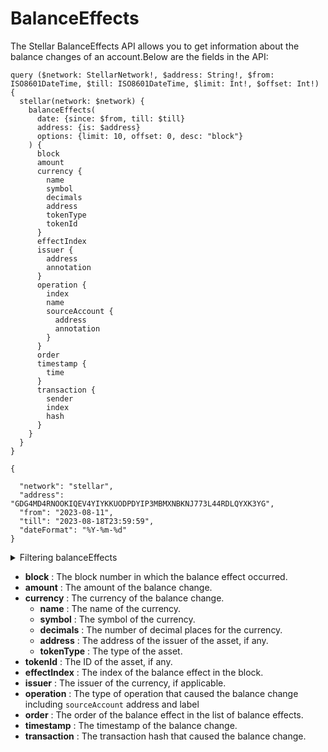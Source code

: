 # BalanceEffects

The Stellar BalanceEffects API allows you to get information about the balance changes of an account.Below are the fields in the API:

```
query ($network: StellarNetwork!, $address: String!, $from: ISO8601DateTime, $till: ISO8601DateTime, $limit: Int!, $offset: Int!) {
  stellar(network: $network) {
    balanceEffects(
      date: {since: $from, till: $till}
      address: {is: $address}
      options: {limit: 10, offset: 0, desc: "block"}
    ) {
      block
      amount
      currency {
        name
        symbol
        decimals
        address
        tokenType
        tokenId
      }
      effectIndex
      issuer {
        address
        annotation
      }
      operation {
        index
        name
        sourceAccount {
          address
          annotation
        }
      }
      order
      timestamp {
        time
      }
      transaction {
        sender
        index
        hash
      }
    }
  }
}

{

  "network": "stellar",
  "address": "GDG4MD4RNOOKIQEV4YIYKKUODPDYIP3MBMXNBKNJ773L44RDLQYXK3YG",
  "from": "2023-08-11",
  "till": "2023-08-18T23:59:59",
  "dateFormat": "%Y-%m-%d"
}

```

<details><summary>Filtering balanceEffects</summary>

- **date:** This field allows you to filter the balance effects by date range.
- **address:** This field allows you to filter the balance effects by the account address.
- **options:** This field allows you to control the pagination and sorting of the results. The `limit` parameter specifies the maximum number of results to return, and the `offset` parameter specifies the starting index of the results. The `desc` or `asc` parameter specifies whether the results should be sorted in descending or ascending order.
- **opSourceAccount:** This field allows you to filter the balance effects by the source account of the operation.
- **opIndex:** This field allows you to filter the balance effects by the operation index.
- **operation:** This field allows you to filter the balance effects by the operation type.
- **issuer:** This field allows you to filter the balance effects by the issuer of the asset.
- **effectIndex:** This field allows you to filter the balance effects by the effect index.
- **transactionSender:** This field allows you to filter the balance effects by the sender of the transaction.
- **transactionIndex:** This field allows you to filter the balance effects by the transaction index.
- **transactionHash:** This field allows you to filter the balance effects by the transaction hash.
- **time:** This field allows you to filter the balance effects by the time of the transaction.
- **order:** This field allows you to specify the order of the results. The possible values are `asc` (ascending) and `desc` (descending).
- **currencyName:** This field allows you to filter the balance effects by the name of the currency.
- **block:** This field allows you to filter the balance effects by the block number.
- **any:** A catch-all field ( OR Logic) that can be used to filter on any other field in the API.
- **amount:** This field allows you to filter the balance effects by the amount of the balance change.

</details>

- **block** : The block number in which the balance effect occurred.
- **amount** : The amount of the balance change.
- **currency** : The currency of the balance change.
  - **name** : The name of the currency.
  - **symbol** : The symbol of the currency.
  - **decimals** : The number of decimal places for the currency.
  - **address** : The address of the issuer of the asset, if any.
  - **tokenType** : The type of the asset.
- **tokenId** : The ID of the asset, if any.
- **effectIndex** : The index of the balance effect in the block.
- **issuer** : The issuer of the currency, if applicable.
- **operation** : The type of operation that caused the balance change including `sourceAccount` address and label
- **order** : The order of the balance effect in the list of balance effects.
- **timestamp** : The timestamp of the balance change.
- **transaction** : The transaction hash that caused the balance change.
